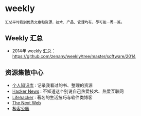 weekly
======

	汇总平时看到优质文章和资源，技术、产品、管理均有，尽可能一周一篇。  


## Weekly 汇总

- 2014年 weekly 汇总： <https://github.com/zenany/weekly/tree/master/software/2014>  

## 资源集散中心

- [个人知识库](resources.md) : 记录我看过的书、整理的资源  
- [Hacker News](https://news.ycombinator.com/) : 不知道这个别说自己热爱技术、热爱互联网  
- [Lifehacker](http://lifehacker.com/) : 著名的生活技巧与软件类博客  
- [The Next Web](http://thenextweb.com/)  
- [极客公园](http://www.geekpark.net/)  



